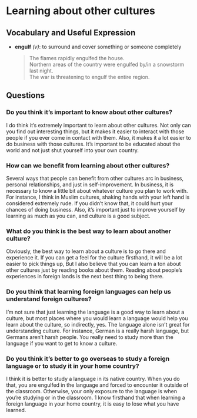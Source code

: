 # Learning about other cultures
## Vocabulary and Useful Expression
* **engulf** *(v)*: to surround and cover something or someone completely
  > The flames rapidly engulfed the house.  
  > Northern areas of the country were engulfed by/in a snowstorm last night.  
  > The war is threatening to engulf the entire region.
## Questions
### Do you think it’s important to know about other cultures? 
I do think it’s extremely important to learn about other cultures. Not only can you find out interesting things, but it makes it easier to interact with those people if you ever come in contact with them. Also, it makes it a lot easier to do business with those cultures. It’s important to be educated about the world and not just shut yourself into your own country.
### How can we benefit from learning about other cultures? 
Several ways that people can benefit from other cultures arc in business, personal relationships, and just in self-improvement. In business, it is necessary to know a little bit about whatever culture you plan to work with. For instance, I think in Muslim cultures, shaking hands with your left hand is considered extremely rude. If you didn’t know that, it could hurt your chances of doing business. Also, it’s important just to improve yourself by learning as much as you can, and culture is a good subject.
### What do you think is the best way to learn about another culture? 
Obviously, the best way to learn about a culture is to go there and experience it. If you can get a feel for the culture firsthand, it will be a lot easier to pick things up, But I also believe that you can learn a ton about other cultures just by reading books about them. Reading about people’s experiences in foreign lands is the next best thing to being there.
### Do you think that learning foreign languages can help us understand foreign cultures? 
I’m not sure that just learning the language is a good way to learn about a culture, but most places where you would learn a language would help you learn about the culture, so indirectly, yes. The language alone isn’t great for understanding culture. For instance, German is a really harsh language, but Germans aren’t harsh people. You really need to study more than the language if you want to get to know a culture.
### Do you think it’s better to go overseas to study a foreign language or to study it in your home country? 
I think it is better to study a language in its native country. When you do that, you are engulfed in the language and forced to encounter it outside of the classroom. Otherwise, your only exposure to the language is when you’re studying or in the classroom. 1 know firsthand that when learning a foreign language in your home country, it is easy to lose what you have learned.
